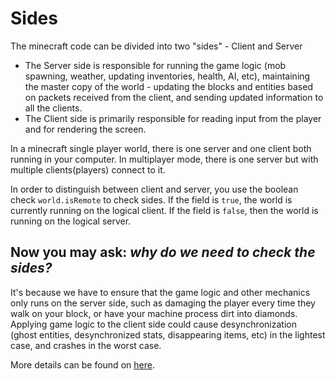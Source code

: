 # Sides
The minecraft code can be divided into two "sides" - Client and Server
  - The Server side is responsible for running the game logic (mob spawning, weather, updating inventories, health, AI, etc), maintaining the master copy of the world - updating the blocks and entities based on packets received from the client, and sending updated information to all the clients.
  - The Client side is primarily responsible for reading input from the player and for rendering the screen.

In a minecraft single player world, there is one server and one client both running in your computer. In multiplayer mode, there is one server but with multiple clients(players) connect to it.

In order to distinguish between client and server, you use the boolean check `world.isRemote` to check sides. If the field is `true`, the world is currently running on the logical client. If the field is `false`, then the world is running on the logical server.

## Now you may ask: *why do we need to check the sides?*

It's because we have to ensure that the game logic and other mechanics only runs on the server side, such as damaging the player every time they walk on your block, or have your machine process dirt into diamonds. Applying game logic to the client side could cause desynchronization (ghost entities, desynchronized stats, disappearing items, etc) in the lightest case, and crashes in the worst case.

More details can be found on [here](http://greyminecraftcoder.blogspot.com/2013/10/client-server-communication-using.html).

